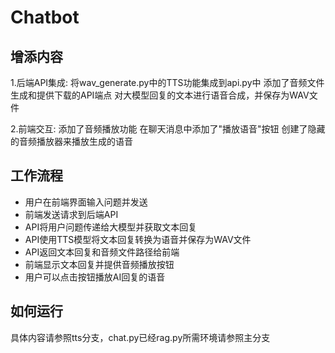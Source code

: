 # Chatbot
## 增添内容

1.后端API集成:
将wav_generate.py中的TTS功能集成到api.py中
添加了音频文件生成和提供下载的API端点
对大模型回复的文本进行语音合成，并保存为WAV文件

2.前端交互:
添加了音频播放功能
在聊天消息中添加了"播放语音"按钮
创建了隐藏的音频播放器来播放生成的语音

## 工作流程
- 用户在前端界面输入问题并发送
- 前端发送请求到后端API
- API将用户问题传递给大模型并获取文本回复
- API使用TTS模型将文本回复转换为语音并保存为WAV文件
- API返回文本回复和音频文件路径给前端
- 前端显示文本回复并提供音频播放按钮
- 用户可以点击按钮播放AI回复的语音
## 如何运行
具体内容请参照tts分支，chat.py已经rag.py所需环境请参照主分支
